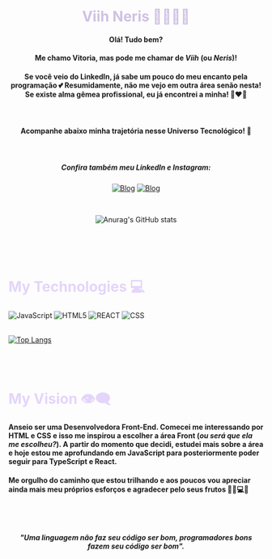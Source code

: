 <center>

# <font color="#CFC1E3"> Viih Neris 👩🏻‍💻💜</font>

#### Olá! Tudo bem?
#### Me chamo Vitoria, mas pode me chamar de <i><b>Viih</b></i> (ou <i><b>Neris</b></i>)!

#### Se você veio do LinkedIn, já sabe um pouco do meu encanto pela programação 💕 Resumidamente, não me vejo em outra área senão nesta! Se existe alma gêmea profissional, eu já encontrei a minha! 👩‍❤️‍👩

<br>

#### Acompanhe abaixo minha trajetória nesse Universo Tecnológico! 🚀
<br>

##### Confira também meu LinkedIn e Instagram:

[![Blog](https://img.shields.io/badge/LinkedIn-0077B5?style=for-the-badge&logo=linkedin&logoColor=white)](https://www.linkedin.com/in/vitorianeris/) [![Blog](https://img.shields.io/badge/Instagram-E4405F?style=for-the-badge&logo=instagram&logoColor=white)](https://www.instagram.com/viih.neris_/)

<br>

![Anurag's GitHub stats](https://github-readme-stats.vercel.app/api?username=ViihNeris&show_icons=true&theme=tokyonight)

</center>

<br>
<br>
<br>


# <font color =#E4D5FA> My Technologies 💻 </font>

<div>
    <img align = "center" alt = "JavaScript" src="https://img.shields.io/badge/JavaScript-F7DF1E?style=for-the-badge&logo=javascript&logoColor=black" />
    <img align = "center" alt = "HTML5" src="https://img.shields.io/badge/HTML5-E34F26?style=for-the-badge&logo=html5&logoColor=white" />
    <img align = "center" alt = "REACT" src="https://img.shields.io/badge/React-20232A?style=for-the-badge&logo=react&logoColor=61DAFB" />
    <img align = "center" alt = "CSS" src="https://img.shields.io/badge/CSS3-1572B6?style=for-the-badge&logo=css3&logoColor=white" />
<br><br>

 [![Top Langs](https://github-readme-stats.vercel.app/api/top-langs/?username=ViihNeris&layout=compact)](https://github.com/anuraghazra/github-readme-stats) 
</div>

<br>
<br>


# <font color =#E4D5FA> My Vision 👁‍🗨 </font>

#### Anseio ser uma Desenvolvedora Front-End. Comecei me interessando por HTML e CSS e isso me inspirou a escolher a área Front (<i>ou será que ela me escolheu?</i>). A partir do momento que decidi, estudei mais sobre a área e hoje estou me aprofundando em JavaScript para posteriormente poder seguir para TypeScript e React.

#### Me orgulho do caminho que estou trilhando e aos poucos vou apreciar ainda mais meu próprios esforços e agradecer pelo seus frutos 🙏🏻💻💜

<br>
<br>

<center>

##### "<i>Uma linguagem não faz seu código ser bom, programadores bons fazem seu código ser bom".</i>

</center>
